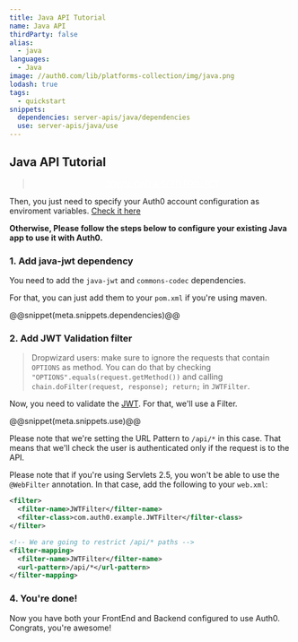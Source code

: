 ```yaml
---
title: Java API Tutorial
name: Java API
thirdParty: false
alias:
  - java
languages:
  - Java
image: //auth0.com/lib/platforms-collection/img/java.png
lodash: true
tags:
  - quickstart
snippets:
  dependencies: server-apis/java/dependencies
  use: server-apis/java/use
---
```


## Java API Tutorial

<div class="package" style="text-align: center;">
  <blockquote>
    <a href="/auth0-java/master/create-package?path=examples/java-api&type=server@@account.clientParam@@" class="btn btn-lg btn-success btn-package" style="text-transform: uppercase; color: white">
      <span style="display: block">Download a Seed project</span>
    </a>
  </blockquote>
</div>

Then, you just need to specify your Auth0 account configuration as enviroment variables. [Check it here](https://github.com/auth0/auth0-java/blob/master/examples/java-api/README.md#running-the-example)

**Otherwise, Please follow the steps below to configure your existing Java app to use it with Auth0.**

### 1. Add java-jwt dependency

You need to add the `java-jwt` and `commons-codec` dependencies.

For that, you can just add them to your `pom.xml` if you're using maven.

@@snippet(meta.snippets.dependencies)@@

### 2. Add JWT Validation filter

> Dropwizard users: make sure to ignore the requests that contain `OPTIONS` as method. You can do that by checking `"OPTIONS".equals(request.getMethod())` and calling `chain.doFilter(request, response); return;` in  `JWTFilter`.

Now, you need to validate the [JWT](/jwt). For that, we'll use a Filter.

@@snippet(meta.snippets.use)@@

Please note that we're setting the URL Pattern to `/api/*` in this case. That means that we'll check the user is authenticated only if the request is to the API.

Please note that if you're using Servlets 2.5, you won't be able to use the `@WebFilter` annotation. In that case, add the following to your `web.xml`:

```xml
<filter>
  <filter-name>JWTFilter</filter-name>
  <filter-class>com.auth0.example.JWTFilter</filter-class>
</filter>

<!-- We are going to restrict /api/* paths -->
<filter-mapping>
  <filter-name>JWTFilter</filter-name>
  <url-pattern>/api/*</url-pattern>
</filter-mapping>
```


### 4. You're done!

Now you have both your FrontEnd and Backend configured to use Auth0. Congrats, you're awesome!
